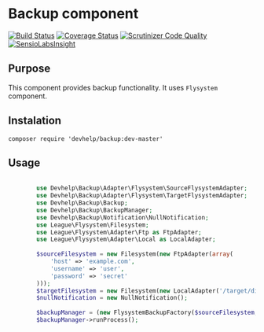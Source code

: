 # Backup component

[![Build Status](https://travis-ci.org/devhelp/Backup.svg?branch=master)](https://travis-ci.org/devhelp/Backup)
[![Coverage Status](https://coveralls.io/repos/devhelp/Backup/badge.svg?branch=master)](https://coveralls.io/r/devhelp/Backup?branch=master)
[![Scrutinizer Code Quality](https://scrutinizer-ci.com/g/devhelp/Backup/badges/quality-score.png?b=master)](https://scrutinizer-ci.com/g/devhelp/Backup/?branch=master)
[![SensioLabsInsight](https://insight.sensiolabs.com/projects/1df16392-260e-4f42-adfc-f5ac2af4f449/mini.png)](https://insight.sensiolabs.com/projects/1df16392-260e-4f42-adfc-f5ac2af4f449)


## Purpose

This component provides backup functionality. It uses `Flysystem` component.

## Instalation

```composer require 'devhelp/backup:dev-master'```

## Usage

```php
    
        use Devhelp\Backup\Adapter\Flysystem\SourceFlysystemAdapter;
        use Devhelp\Backup\Adapter\Flysystem\TargetFlysystemAdapter;
        use Devhelp\Backup\Backup;
        use Devhelp\Backup\BackupManager;
        use Devhelp\Backup\Notification\NullNotification;
        use League\Flysystem\Filesystem;
        use League\Flysystem\Adapter\Ftp as FtpAdapter;
        use League\Flysystem\Adapter\Local as LocalAdapter;
        
        $sourceFilesystem = new Filesystem(new FtpAdapter(array(
            'host' => 'example.com',
            'username' => 'user',
            'password' => 'secret'
        )));
        $targetFilesystem = new Filesystem(new LocalAdapter('/target/directory'));
        $nullNotification = new NullNotification();
        
        $backupManager = (new FlysystemBackupFactory($sourceFilesystem, $targetFilesystem))->create($nullNotification);
        $backupManager->runProcess();
```
